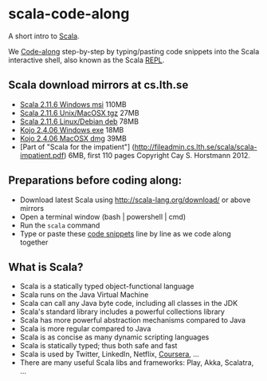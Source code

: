 # scala-code-along

A short intro to [Scala](http://scala-lang.org/). 

We [Code-along](https://github.com/bjornregnell/scala-code-along/blob/master/scala-code-along-intro.scala) step-by-step
by typing/pasting code snippets into the Scala interactive shell, also known as the Scala [REPL](http://en.wikipedia.org/wiki/Read%E2%80%93eval%E2%80%93print_loop).

## Scala download mirrors at cs.lth.se

  * [Scala 2.11.6 Windows msi](http://fileadmin.cs.lth.se/scala/scala-2.11.6.msi) 110MB
  * [Scala 2.11.6 Unix/MacOSX tgz](http://fileadmin.cs.lth.se/scala/scala-2.11.6.tgz) 27MB
  * [Scala 2.11.6 Linux/Debian deb](http://fileadmin.cs.lth.se/scala/scala-2.11.6.deb) 78MB
  * [Kojo 2.4.06 Windows exe](http://fileadmin.cs.lth.se/scala/KojoInstall-2.4.06.exe)  18MB
  * [Kojo 2.4.06 MacOSX dmg](http://fileadmin.cs.lth.se/kojo/Kojo-2.4.06.app.dmg) 39MB
  * [Part of "Scala for the impatient"] (http://fileadmin.cs.lth.se/scala/scala-impatient.pdf) 6MB, first 110 pages Copyright Cay S. Horstmann 2012.

## Preparations before coding along:

  * Download latest Scala using http://scala-lang.org/download/ or above mirrors
  * Open a terminal window (bash | powershell | cmd)
  * Run the `scala` command
  * Type or paste these [code snippets](https://github.com/bjornregnell/scala-code-along/blob/master/scala-code-along-intro.scala) line by line as we code along together 

## What is Scala?

  * Scala is a statically typed object-functional language 
  * Scala runs on the Java Virtual Machine 
  * Scala can call any Java byte code, including all classes in the JDK
  * Scala's standard library includes a powerful collections library
  * Scala has more powerful abstraction mechanisms compared to Java
  * Scala is more regular compared to Java
  * Scala is as concise as many dynamic scripting languages
  * Scala is statically typed; thus both safe and fast
  * Scala is used by Twitter, LinkedIn, Netflix, [Coursera]( https://tech.coursera.org/blog/2014/02/18/why-we-love-scala-at-coursera/), ... 
  * There are many useful Scala libs and frameworks: Play, Akka, Scalatra, ...

